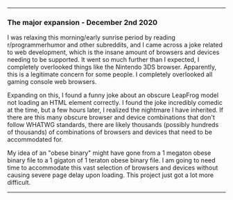 ***

### The major expansion - December 2nd 2020

I was relaxing this morning/early sunrise period by reading r/programmerhumor and other subreddits, and I came across a joke related to web development, which is the insane amount of browsers and devices needing to be supported. It went so much further than I expected, I completely overlooked things like the Nintendo 3DS browser. Apparently, this is a legitimate concern for some people. I completely overlooked all gaming console web browsers.

Expanding on this, I found a funny joke about an obscure LeapFrog model not loading an HTML element correctly. I found the joke incredibly comedic at the time, but a few hours later, I realized the nightmare I have inherited. If there are this many obscure browser and device combinations that don't follow WHATWG standards, there are likely thousands (possibly hundreds of thousands) of combinations of browsers and devices that need to be accommodated for.

My idea of an "obese binary" might have gone from a 1 megaton obese binary file to a 1 gigaton of 1 teraton obese binary file. I am going to need time to accommodate this vast selection of browsers and devices without causing severe page delay upon loading. This project just got a lot more difficult.

***
